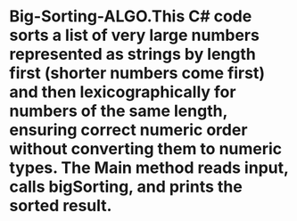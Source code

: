 # Big-Sorting-ALGO.This C# code sorts a list of very large numbers represented as strings by length first (shorter numbers come first) and then lexicographically for numbers of the same length, ensuring correct numeric order without converting them to numeric types. The Main method reads input, calls bigSorting, and prints the sorted result.
